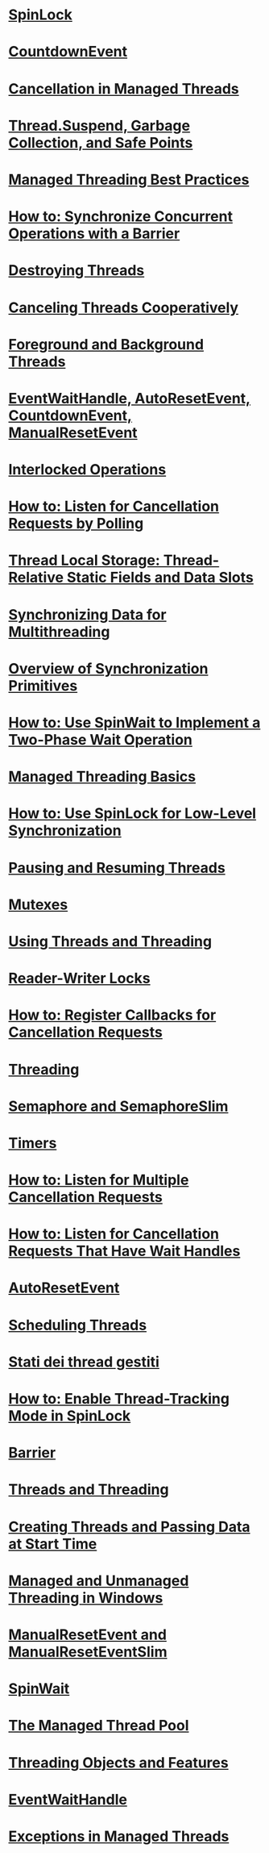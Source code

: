 # [SpinLock](spinlock.md)
# [CountdownEvent](countdownevent.md)
# [Cancellation in Managed Threads](cancellation-in-managed-threads.md)
# [Thread.Suspend, Garbage Collection, and Safe Points](thread-suspend-garbage-collection-and-safe-points.md)
# [Managed Threading Best Practices](managed-threading-best-practices.md)
# [How to: Synchronize Concurrent Operations with a Barrier](how-to-synchronize-concurrent-operations-with-a-barrier.md)
# [Destroying Threads](destroying-threads.md)
# [Canceling Threads Cooperatively](canceling-threads-cooperatively.md)
# [Foreground and Background Threads](foreground-and-background-threads.md)
# [EventWaitHandle, AutoResetEvent, CountdownEvent, ManualResetEvent](eventwaithandle-autoresetevent-countdownevent-manualresetevent.md)
# [Interlocked Operations](interlocked-operations.md)
# [How to: Listen for Cancellation Requests by Polling](how-to-listen-for-cancellation-requests-by-polling.md)
# [Thread Local Storage: Thread-Relative Static Fields and Data Slots](thread-local-storage-thread-relative-static-fields-and-data-slots.md)
# [Synchronizing Data for Multithreading](synchronizing-data-for-multithreading.md)
# [Overview of Synchronization Primitives](overview-of-synchronization-primitives.md)
# [How to: Use SpinWait to Implement a Two-Phase Wait Operation](how-to-use-spinwait-to-implement-a-two-phase-wait-operation.md)
# [Managed Threading Basics](managed-threading-basics.md)
# [How to: Use SpinLock for Low-Level Synchronization](how-to-use-spinlock-for-low-level-synchronization.md)
# [Pausing and Resuming Threads](pausing-and-resuming-threads.md)
# [Mutexes](mutexes.md)
# [Using Threads and Threading](using-threads-and-threading.md)
# [Reader-Writer Locks](reader-writer-locks.md)
# [How to: Register Callbacks for Cancellation Requests](how-to-register-callbacks-for-cancellation-requests.md)
# [Threading](index.md)
# [Semaphore and SemaphoreSlim](semaphore-and-semaphoreslim.md)
# [Timers](timers.md)
# [How to: Listen for Multiple Cancellation Requests](how-to-listen-for-multiple-cancellation-requests.md)
# [How to: Listen for Cancellation Requests That Have Wait Handles](how-to-listen-for-cancellation-requests-that-have-wait-handles.md)
# [AutoResetEvent](autoresetevent.md)
# [Scheduling Threads](scheduling-threads.md)
# [Stati dei thread gestiti](managed-thread-states.md)
# [How to: Enable Thread-Tracking Mode in SpinLock](how-to-enable-thread-tracking-mode-in-spinlock.md)
# [Barrier](barrier.md)
# [Threads and Threading](threads-and-threading.md)
# [Creating Threads and Passing Data at Start Time](creating-threads-and-passing-data-at-start-time.md)
# [Managed and Unmanaged Threading in Windows](managed-and-unmanaged-threading-in-windows.md)
# [ManualResetEvent and ManualResetEventSlim](manualresetevent-and-manualreseteventslim.md)
# [SpinWait](spinwait.md)
# [The Managed Thread Pool](the-managed-thread-pool.md)
# [Threading Objects and Features](threading-objects-and-features.md)
# [EventWaitHandle](eventwaithandle.md)
# [Exceptions in Managed Threads](exceptions-in-managed-threads.md)
